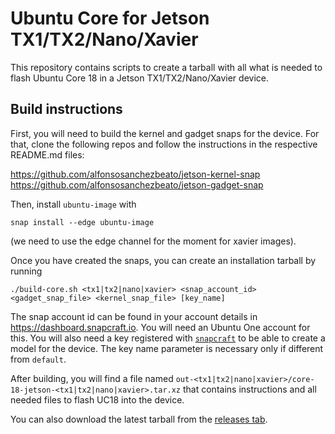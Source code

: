 # Ubuntu Core for Jetson TX1/TX2/Nano/Xavier

This repository contains scripts to create a tarball with all what is
needed to flash Ubuntu Core 18 in a Jetson TX1/TX2/Nano/Xavier device.

## Build instructions

First, you will need to build the kernel and gadget snaps for the
device.  For that, clone the following repos and follow the
instructions in the respective README.md files:

<https://github.com/alfonsosanchezbeato/jetson-kernel-snap>
<https://github.com/alfonsosanchezbeato/jetson-gadget-snap>

Then, install `ubuntu-image` with

    snap install --edge ubuntu-image

(we need to use the edge channel for the moment for xavier images).

Once you have created the snaps, you can create an installation tarball
by running

`./build-core.sh <tx1|tx2|nano|xavier> <snap_account_id> <gadget_snap_file> <kernel_snap_file> [key_name]`

The snap account id can be found in your account details in
<https://dashboard.snapcraft.io>. You will need an Ubuntu One account
for this. You will also need a key registered with
[`snapcraft`](https://docs.snapcraft.io/snapcraft-overview/8940) to be
able to create a model for the device. The key name parameter is
necessary only if different from `default`.

After building, you will find a file named
`out-<tx1|tx2|nano|xavier>/core-18-jetson-<tx1|tx2|nano|xavier>.tar.xz`
that contains instructions and all needed files to flash UC18 into the
device.

You can also download the latest tarball from the [releases tab](
https://github.com/alfonsosanchezbeato/jetson-ubuntu-core/releases).
